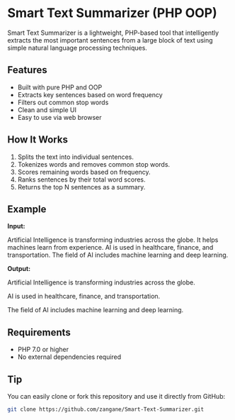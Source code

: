 # Smart Text Summarizer (PHP OOP)

Smart Text Summarizer is a lightweight, PHP-based tool that intelligently extracts the most important sentences from a large block of text using simple natural language processing techniques.

## Features

- Built with pure PHP and OOP
- Extracts key sentences based on word frequency
- Filters out common stop words
- Clean and simple UI
- Easy to use via web browser

## How It Works

1. Splits the text into individual sentences.
2. Tokenizes words and removes common stop words.
3. Scores remaining words based on frequency.
4. Ranks sentences by their total word scores.
5. Returns the top N sentences as a summary.

## Example

**Input:**

Artificial Intelligence is transforming industries across the globe.
It helps machines learn from experience.
AI is used in healthcare, finance, and transportation.
The field of AI includes machine learning and deep learning.

**Output:**

Artificial Intelligence is transforming industries across the globe.

AI is used in healthcare, finance, and transportation.

The field of AI includes machine learning and deep learning.

## Requirements

- PHP 7.0 or higher
- No external dependencies required

## Tip

You can easily clone or fork this repository and use it directly from GitHub:

```bash
git clone https://github.com/zangane/Smart-Text-Summarizer.git
